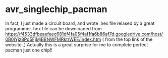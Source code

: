 # avr_singlechip_pacman
In fact, I just made a circuit board, and wrote .hex file relased by a great programmer. hex file can be downloaded from 
https://f4533dfbeaefeec681df4fa05f4af1fa6b86af7d.googledrive.com/host/0B0iYjz8Pd5FjMjBBNWFMRktrWEE/index.htm
( from the top link of the website..) Actually this is a great surprise for me to complete perfect pacman just one chip!!
